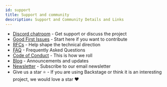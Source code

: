```yaml
---
id: support
title: Support and community
description: Support and Community Details and Links
---
```


- [Discord chatroom](https://discord.gg/MUpMjP2) - Get support or discuss the
  project
- [Good First Issues](https://github.com/backstage/backstage/contribute) - Start
  here if you want to contribute
- [RFCs](https://github.com/backstage/backstage/labels/rfc) - Help shape the
  technical direction
- [FAQ](../FAQ.md) - Frequently Asked Questions
- [Code of Conduct](https://github.com/backstage/backstage/blob/master/CODE_OF_CONDUCT.md) -
  This is how we roll
- [Blog](https://backstage.io/blog/) - Announcements and updates
- [Newsletter](https://mailchi.mp/spotify/backstage-community) - Subscribe to
  our email newsletter
- Give us a star ⭐️ - If you are using Backstage or think it is an interesting
  project, we would love a star ❤️
